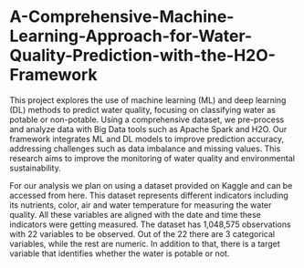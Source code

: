 # A-Comprehensive-Machine-Learning-Approach-for-Water-Quality-Prediction-with-the-H2O-Framework

This project explores the use of machine learning (ML) and deep learning (DL) methods to predict water quality, focusing on classifying water as potable or non-potable. Using a comprehensive dataset, we pre-process and analyze data with Big Data tools such as Apache Spark and H2O. Our framework integrates ML and DL models to improve prediction accuracy, addressing challenges such as data imbalance and missing values. This research aims to improve the monitoring of water quality and environmental sustainability.

For our analysis we plan on using a dataset provided on Kaggle and can be accessed from here. This dataset represents different indicators including its nutrients, color, air and water temperature for measuring the water quality. All these variables are aligned with the date and time these indicators were getting measured. The dataset has 1,048,575 observations with 22 variables to be observed. Out of the 22 there are 3 categorical variables, while the rest are numeric. In addition to that, there is a target variable that identifies whether the water is potable or not. 
